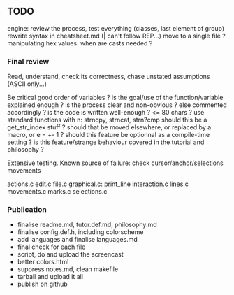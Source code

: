 ## TODO

engine:
    review the process, test everything (classes, last element of group)
    rewrite syntax in cheatsheet.md (| can't follow REP...)
move to a single file ?
manipulating hex values: when are casts needed ?


### Final review

Read, understand, check its correctness, chase unstated assumptions (ASCII only...)

Be critical
    good order of variables ?
    is the goal/use of the function/variable explained enough ?
    is the process clear and non-obvious ? else commented accordingly ?
    is the code is written well-enough ? <= 80 chars ?
    use standard functions with n: strncpy, strncat, strn?cmp
    should this be a get_str_index stuff ?
    should that be moved elsewhere, or replaced by a macro, or e = +- 1 ?
    should this feature be optionnal as a compile-time setting ?
    is this feature/strange behaviour covered in the tutorial and philosophy ?

Extensive testing. Known source of failure:
    check cursor/anchor/selections movements

actions.c
edit.c
file.c
graphical.c: print_line
interaction.c
lines.c
movements.c
marks.c
selections.c


### Publication

* finalise readme.md, tutor.def.md, philosophy.md
* finalise config.def.h, including colorscheme
* add languages and finalise languages.md
* final check for each file
* script, do and upload the screencast
* better colors.html
* suppress notes.md, clean makefile
* tarball and upload it all
* publish on github
